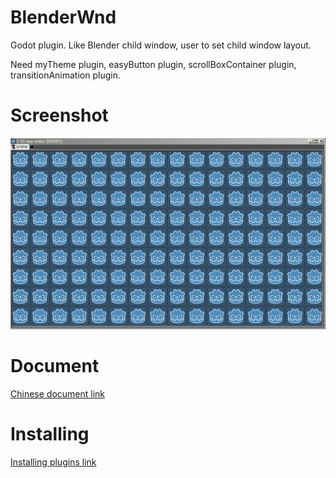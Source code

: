 # BlenderWnd
 Godot plugin. Like Blender child window, user to set child window layout.
 
Need myTheme plugin, easyButton plugin, scrollBoxContainer plugin, transitionAnimation plugin.

# Screenshot
![](screenshot.gif)

# Document
[Chinese document link](https://shimo.im/docs/hdqq9yVjWCj9QVh8/)

# Installing
[Installing plugins link](https://docs.godotengine.org/en/stable/tutorials/plugins/editor/installing_plugins.html)
